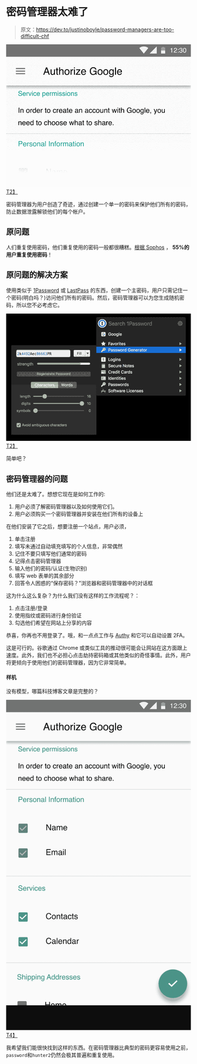 # 密码管理器太难了

> 原文：<https://dev.to/justinoboyle/password-managers-are-too-difficult-chf>

[![Password Managers Are Too Difficult](img/2f2ea5c7e0564d10d2d809187acd6a43.png)T2】](https://res.cloudinary.com/practicaldev/image/fetch/s--J1D2yCBe--/c_limit%2Cf_auto%2Cfl_progressive%2Cq_auto%2Cw_880/https://blog.justinoboyle.com/conteimg/2017/07/pm.png)

密码管理器为用户创造了奇迹，通过创建一个单一的密码来保护他们所有的密码，防止数据泄露解锁他们的每个帐户。

## 原问题

人们重复使用密码，他们重复使用的密码一般都很糟糕。[根据 Sophos](https://nakedsecurity.sophos.com/2013/04/23/users-same-password-most-websites/) ， **55%的用户重复使用密码**！

## 原问题的解决方案

使用类似于 [1Password](https://1password.com/) 或 [LastPass](https://www.lastpass.com/) 的东西，创建一个主密码，用户只需记住一个密码(明白吗？)访问他们所有的密码。然后，密码管理器可以为您生成随机密码，所以您不必考虑它。

[![Password Managers Are Too Difficult](img/7f71c605aad6049727eb46b20e3a4ed0.png)T2】](https://res.cloudinary.com/practicaldev/image/fetch/s--xb2lqzTj--/c_limit%2Cf_auto%2Cfl_progressive%2Cq_auto%2Cw_880/https://st.justinoboyle.com/4a431395ed9016af.png)

简单吧？

## 密码管理器的问题

他们还是太难了。想想它现在是如何工作的:

1.  用户必须了解密码管理器以及如何使用它们。
2.  用户必须购买一个密码管理器并安装在他们所有的设备上

在他们安装了它之后，想要注册一个站点，用户必须，

1.  单击注册
2.  填写未通过自动填充填写的个人信息，非常偶然
3.  记住不要只填写他们通常的密码
4.  记得点击密码管理器
5.  输入他们的密码/认证(生物识别)
6.  填写 web 表单的其余部分
7.  回答令人困惑的“保存密码？”浏览器和密码管理器中的对话框

这为什么这么复杂？为什么我们没有这样的工作流程呢？：

1.  点击注册/登录
2.  使用指纹或密码进行身份验证
3.  勾选他们希望在网站上分享的内容

恭喜，你再也不用登录了。哦，和一点点工作与 [Authy](https://authy.com/) 和它可以自动设置 2FA。

这是可行的。谷歌通过 Chrome 或类似工具的推动很可能会让网站在这方面跟上速度。此外，我们也不必担心点击劫持密码箱或其他类似的奇怪事情。此外，用户将更倾向于使用他们的密码管理器，因为它非常简单。

#### 样机

没有模型，哪篇科技博客文章是完整的？

[![Password Managers Are Too Difficult](img/d72d23979350644dc2b0e3f07c21f609.png)T4】](https://res.cloudinary.com/practicaldev/image/fetch/s--I2D1SgDK--/c_limit%2Cf_auto%2Cfl_progressive%2Cq_auto%2Cw_880/https://st.justinoboyle.com/d44129e1f8d375ef.png)

我希望我们能很快找到这样的东西。在密码管理器比典型的密码更容易使用之前，`password`和`hunter2`仍然会极其普遍和重复使用。
